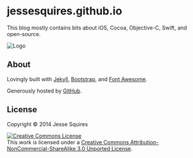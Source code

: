 # jessesquires.github.io

This blog mostly contains bits about iOS, Cocoa, Objective-C, Swift, and open-source.

![Logo](https://raw.githubusercontent.com/jessesquires/jessesquires.github.io/master/ico/icon120.png)

## About

Lovingly built with [Jekyll](http://jekyllrb.com), [Bootstrap](http://getbootstrap.com), and [Font Awesome](http://fortawesome.github.io/Font-Awesome/).

Generously hosted by [GitHub](https://pages.github.com).

## License

Copyright &copy; 2014 Jesse Squires

<a rel="license" href="http://creativecommons.org/licenses/by-nc-sa/3.0"><img alt="Creative Commons License" style="border-width:0" src="http://i.creativecommons.org/l/by-nc-sa/3.0/88x31.png" /></a><br />This work is licensed under a <a rel="license" href="http://creativecommons.org/licenses/by-nc-sa/3.0">Creative Commons Attribution-NonCommercial-ShareAlike 3.0 Unported License</a>.
